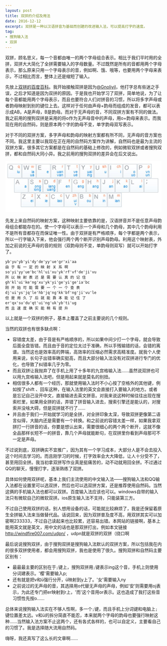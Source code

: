 ```yaml
---
layout: post
title: 双拼的介绍及用法
date: 2016-12-12
excerpt: 双拼是一种以汉语拼音为基础而创建的改进输入法，可以提高打字的速度。
tag: 
- 搜狗输入法
- 双拼
---
```


双拼，顾名思义，每一个音都由唯一的两个字母组合表示。相比于我们平时用的全拼，双拼大大简化了全拼需要输入的字母数量。不过既然是所有的音都用两个字母表示，那么原来只用一个字母表示的音，例如啊、饿、哦等，也要用两个字母来表示，不过相比而言，整体上还是缩短了输入。

先放上[双拼的百度百科](http://baike.baidu.com/link?url=346b_CPLxEzB-IyD0qcceesbUv9AH-bZvqGMFvczZvP_lwH7nuFii_bmVB8hThJ2T9SPNISp56ciQXsXWI0W9APOj4IL1cdb7Qh8a5EoZyW)。我开始接触双拼是因为[@Gnoliyil](http://space.bilibili.com/7119/)，他打字总有些迷之手误，之后才知道是因为双拼的原因。于是我也开始学习了双拼，简单地说，为了让每个音都能用两个字母表示，而且也要符合人们对拼音的习惯，所以将多字声母或者韵母映射到别的键位上去。这样对于任何由声母+韵母而组成的发音，都可以表示成AB，A是声母，B是韵母。而对于无声母的音，不同双拼方案有不同的做法。我之前用的搜狗双拼是采用的将o作为无声母音中的声母，用o+韵母来表示。而我现在用的自然码，则是原本两个字的韵母不变，单字韵母双写表示。

对于不同的双拼方案，多字声母和韵母的映射方案都有所不同，无声母的音方案也不同。我这里主要以我现在正在用的自然码方案作为讲解，自然码也是最为主流的双拼方案，很多其它方案都是在自然码的基础上修改的，例如微软双拼或者搜狗双拼，都和自然码大同小异。我之前用的搜狗双拼的差异会在后文说出。

![0008](../img/0008.jpg)

先发上来自然码的映射方案，这种映射主要依靠的是，汉语拼音并不是任意声母韵母组合都能存在的。使一个字母可以表示一个声母和几个韵母，其中几个韵母利用不是所有音都存在而保证唯一性。由于双拼是有严格顺序，每个字都是两个表示，所以一行字输入下来，他会强行两个两个断开识别声母韵母。利用这个映射表，外加之前说的无声母的音的规则（双韵母则不变，单韵母则双写）就可以开始打字了。

```
yb'yu'yb'yi'dy'de'yy'ue'gr'xi'aa
由 于 有 一 定 的 映 射 关 系 啊
so'yi'yy'ue'bc'hl'ui'xu'yk'rf'vf'de'ji'vu
所 以 映 射 表 还 是 需 要 认 真 的 记 住
gh'kl'ui'ke'ng'xu'yk'yi'ge'yi'ge'ia'bc
刚 开 始 可 能 需 要 一 个 一 个 查 表
dj'ui'ys'jq'le'hb'jq'ng'kk'bf'ng'ji'vu'le
但 是 用 久 了 后 就 能 靠 本 能 记 住 了
er'qx'su'du'qt'ui'ng'uk'yb'ti'ug
而 且 速 度 确 实 能 稍 有 提 升
```

以上就是一个双拼的例子，基本上覆盖了之前主要说的几个规则。

当然的双拼也有很多缺点啊：

* 容错度太差，由于音是有严格顺序的，所以如果中间少打一个字母，就会导致后面全盘皆错。而且由于音的定位太过于准确，所以手残输错的话，会错的离谱。当然这也是效率高的弊端，高效率的压缩必然需求高精准度。就我个人使用来说，长句子出错率确实挺高，而且大部分输入法没有对双拼进行专门的优化，也导致了纠错率几乎为零。
* 而且双拼让我抛弃了在手机上用了十多年的九宫格输入法……虽然说双拼也可以用九宫格输入法吧，但是用起来就是莫名的别扭。
* 相信很多人都有一个经历，那就使用输入法时不小心按了空格外的其他键，例如按了shift 、回车这种，在输入法里的英文会直接打入要输入的地方。或者是忘记自己没开中文，直接输进去英文拼音。对我来说这种时候往往出现在搜索栏里，如果用全拼的话，弄错了拼音输入进去，搜索引擎还是能认的，对搜索并没啥大碍，但是双拼就不行了……
* 并且由于我们一开始就学习的是全拼，对全拼印象太深，导致双拼更像第二语言似得，大脑内还是需要有一个转换。和之前说的容错太差一样，如果我拿双拼打一行拼音的话，你要是想认出来，需要很细心的两个两个断开，这就不像全品那样长短不一的拼音，靠几个声母就能断句，在双拼里你看到声母那可不一定是声母。

不过说到底，双拼确实不宜推广，因为其有一个学习成本，大部分人是不会去投入这个时间去学习的。而且刚学习的时候，打字效率会大大降低，让人十分受不了，甚至用回全拼。我当初拿双拼写作业真是挺痛苦的，动不动就用回全拼。不过通过QQ的聊天，慢慢打字，逐渐熟练了双拼。

具体如何使用双拼呢，基本上我们主流使用的中文输入法——搜狗输入法和QQ输入法都在设置里可以选双拼，然后也可以选双拼方案，还是推荐使用自然码。当然这俩的手机输入法也都可以双拼。百度输入法应该也可以。windows自带的输入法只有微软自己的微软双拼。ios原生输入法不支持，只能装第三方。

不过自己使用双拼的话，别人想用设备的话，可能就比较麻烦了，我是还保留着原生全拼输入法来当做替代品。话说回来，因为双拼普及度不高，用双拼其实可以加密啊233333，不过自己读起来也比较累，还容易出错。本网站的链接啊，基本上能用英文就是英文，用中文的话也是那双拼打出，例如本文链接 <http://windfire007.com/udpn/> ，udpn就是双拼的双拼（绕口啊

最后说说搜狗双拼，由于搜狗双拼是搜狗输入法默认的双拼方案，所以包括我在内的很多双拼使用者，都会用搜狗双拼，我也是使用了很久。搜狗双拼和自然码主要区别有：

* 最最最主要的区别在于`;`键上，搜狗双拼用`;`键表示ing这个音，手机上则使用分词建表示。'樱'需要输入p;
* 还有就是把v和ü强行分开，ü映射到y上了。'女'需要输入ny
* 之前说过的无声母的音，其选择用o代替无声母的声母，例如'安'则需要用oj表示，为此还专门把er映射到r上，'而'这个音用or表示。这也造成了我打这些音习惯性先按o……

总体来说搜狗输入法实在不够人性啊，多一个`;`键，而且手机上分词键和电脑上`;`键位置差太远。v和ü的拆分简直不能忍，本来就两个字母的韵母也要强行映射这种……当然输入法方案不止这两个，还有各式各样的，也可以自定义，主要看自己的习惯了。我是选择随大流用自然码。

嗨呀，我还真写了这么长的文章啊……